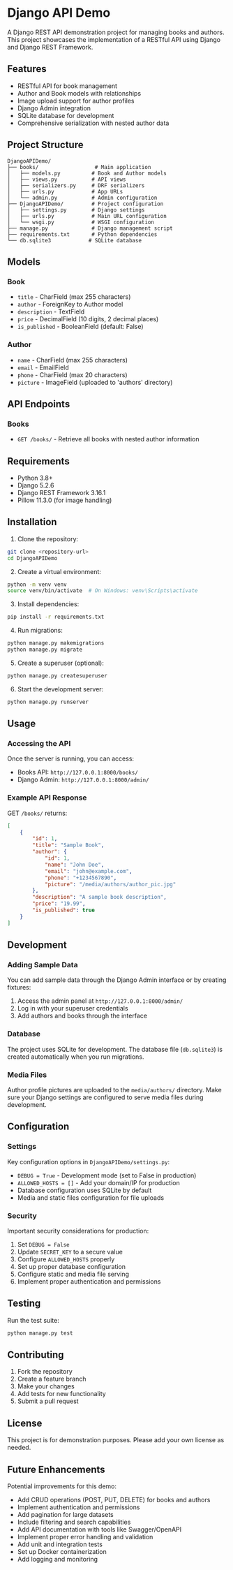# Django API Demo

A Django REST API demonstration project for managing books and authors. This project showcases the implementation of a RESTful API using Django and Django REST Framework.

## Features

- RESTful API for book management
- Author and Book models with relationships
- Image upload support for author profiles
- Django Admin integration
- SQLite database for development
- Comprehensive serialization with nested author data

## Project Structure

```
DjangoAPIDemo/
├── books/                  # Main application
│   ├── models.py          # Book and Author models
│   ├── views.py           # API views
│   ├── serializers.py     # DRF serializers
│   ├── urls.py            # App URLs
│   └── admin.py           # Admin configuration
├── DjangoAPIDemo/         # Project configuration
│   ├── settings.py        # Django settings
│   ├── urls.py            # Main URL configuration
│   └── wsgi.py            # WSGI configuration
├── manage.py              # Django management script
├── requirements.txt       # Python dependencies
└── db.sqlite3            # SQLite database
```

## Models

### Book
- `title` - CharField (max 255 characters)
- `author` - ForeignKey to Author model
- `description` - TextField
- `price` - DecimalField (10 digits, 2 decimal places)
- `is_published` - BooleanField (default: False)

### Author
- `name` - CharField (max 255 characters)
- `email` - EmailField
- `phone` - CharField (max 20 characters)
- `picture` - ImageField (uploaded to 'authors' directory)

## API Endpoints

### Books
- `GET /books/` - Retrieve all books with nested author information

## Requirements

- Python 3.8+
- Django 5.2.6
- Django REST Framework 3.16.1
- Pillow 11.3.0 (for image handling)

## Installation

1. Clone the repository:
```bash
git clone <repository-url>
cd DjangoAPIDemo
```

2. Create a virtual environment:
```bash
python -m venv venv
source venv/bin/activate  # On Windows: venv\Scripts\activate
```

3. Install dependencies:
```bash
pip install -r requirements.txt
```

4. Run migrations:
```bash
python manage.py makemigrations
python manage.py migrate
```

5. Create a superuser (optional):
```bash
python manage.py createsuperuser
```

6. Start the development server:
```bash
python manage.py runserver
```

## Usage

### Accessing the API

Once the server is running, you can access:

- Books API: `http://127.0.0.1:8000/books/`
- Django Admin: `http://127.0.0.1:8000/admin/`

### Example API Response

GET `/books/` returns:
```json
[
    {
        "id": 1,
        "title": "Sample Book",
        "author": {
            "id": 1,
            "name": "John Doe",
            "email": "john@example.com",
            "phone": "+1234567890",
            "picture": "/media/authors/author_pic.jpg"
        },
        "description": "A sample book description",
        "price": "19.99",
        "is_published": true
    }
]
```

## Development

### Adding Sample Data

You can add sample data through the Django Admin interface or by creating fixtures:

1. Access the admin panel at `http://127.0.0.1:8000/admin/`
2. Log in with your superuser credentials
3. Add authors and books through the interface

### Database

The project uses SQLite for development. The database file (`db.sqlite3`) is created automatically when you run migrations.

### Media Files

Author profile pictures are uploaded to the `media/authors/` directory. Make sure your Django settings are configured to serve media files during development.

## Configuration

### Settings

Key configuration options in `DjangoAPIDemo/settings.py`:

- `DEBUG = True` - Development mode (set to False in production)
- `ALLOWED_HOSTS = []` - Add your domain/IP for production
- Database configuration uses SQLite by default
- Media and static files configuration for file uploads

### Security

Important security considerations for production:

1. Set `DEBUG = False`
2. Update `SECRET_KEY` to a secure value
3. Configure `ALLOWED_HOSTS` properly
4. Set up proper database configuration
5. Configure static and media file serving
6. Implement proper authentication and permissions

## Testing

Run the test suite:
```bash
python manage.py test
```

## Contributing

1. Fork the repository
2. Create a feature branch
3. Make your changes
4. Add tests for new functionality
5. Submit a pull request

## License

This project is for demonstration purposes. Please add your own license as needed.

## Future Enhancements

Potential improvements for this demo:

- Add CRUD operations (POST, PUT, DELETE) for books and authors
- Implement authentication and permissions
- Add pagination for large datasets
- Include filtering and search capabilities
- Add API documentation with tools like Swagger/OpenAPI
- Implement proper error handling and validation
- Add unit and integration tests
- Set up Docker containerization
- Add logging and monitoring
